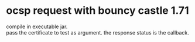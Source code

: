 # ocsp request with bouncy castle 1.71

compile in executable jar.<br/>
pass the certificate to test as argument.
the response status is the callback.
